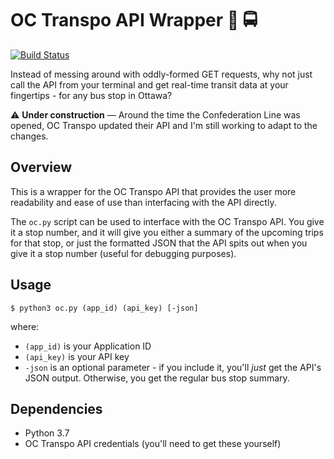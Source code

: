 # OC Transpo API Wrapper :busstop: :oncoming_bus:

[![Build Status](https://travis-ci.com/ivorysoap/PiMonth2019-PiOT.svg?branch=master)](https://travis-ci.com/ivorysoap/PiMonth2019-PiOT)

Instead of messing around with oddly-formed GET requests, why not just call the API from your terminal and get real-time transit data at your fingertips - for any bus stop in Ottawa?

:warning: **Under construction** — Around the time the Confederation Line was opened, OC Transpo updated their API and I'm still working to adapt to the changes.

## Overview

This is a wrapper for the OC Transpo API that provides the user more readability and ease of use than interfacing with the API directly.  

The `oc.py` script can be used to interface with the OC Transpo API.  You give it a stop number, and it will give you either a summary of the upcoming trips for that stop, or just 
the formatted JSON that the API spits out when you give it a stop number (useful for debugging purposes).

## Usage

`$ python3 oc.py (app_id) (api_key) [-json]`

where:

* `(app_id)` is your Application ID
* `(api_key)` is your API key
* `-json` is an optional parameter - if you include it, you'll _just_ get the API's JSON output.  Otherwise, you get the regular bus stop summary.

## Dependencies

* Python 3.7
* OC Transpo API credentials (you'll need to get these yourself)
